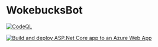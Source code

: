 # WokebucksBot

[![CodeQL](https://github.com/chicklightning/WokebucksBot/actions/workflows/codeql-analysis.yml/badge.svg)](https://github.com/chicklightning/WokebucksBot/actions/workflows/codeql-analysis.yml)

[![Build and deploy ASP.Net Core app to an Azure Web App](https://github.com/chicklightning/WokebucksBot/actions/workflows/azure-webapps-dotnet-core.yml/badge.svg)](https://github.com/chicklightning/WokebucksBot/actions/workflows/azure-webapps-dotnet-core.yml)
